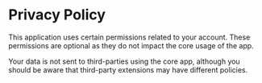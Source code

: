 # Privacy Policy
This application uses certain permissions related to your account. These permissions are optional as they do not impact the core usage of the app.

Your data is not sent to third-parties using the core app, although you should be aware that third-party extensions may have different policies.
